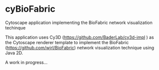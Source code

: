 # cyBioFabric
Cytoscape application implementing the BioFabric network visualization techinque

This application uses Cy3D (https://github.com/BaderLab/cy3d-impl ) as the Cytoscape renderer template to implement the BioFabric
(https://github.com/wjrl/BioFabric) network visualization technique using Java 2D.

A work in progress...
